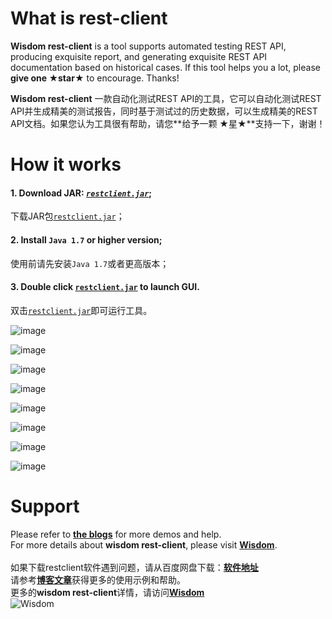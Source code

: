 # What is rest-client
**Wisdom rest-client** is a tool supports automated testing REST API, producing exquisite report, and generating exquisite REST API documentation based on historical cases. If this tool helps you a lot, please **give one ★star★** to encourage. Thanks!

**Wisdom rest-client** 一款自动化测试REST API的工具，它可以自动化测试REST API并生成精美的测试报告，同时基于测试过的历史数据，可以生成精美的REST API文档。如果您认为工具很有帮助，请您**给予一颗 ★星★**支持一下，谢谢！

# How it works
#### 1. Download JAR: [*`restclient.jar`*](https://github.com/Wisdom-Projects/rest-client/blob/master/tools);
   下载JAR包[`restclient.jar`](https://github.com/Wisdom-Projects/rest-client/blob/master/tools)；

#### 2. Install `Java 1.7` or higher version;
   使用前请先安装`Java 1.7`或者更高版本；

#### 3. Double click [`restclient.jar`](https://github.com/Wisdom-Projects/rest-client/blob/master/tools) to launch GUI.
   双击[`restclient.jar`](https://github.com/Wisdom-Projects/rest-client/blob/master/tools)即可运行工具。

![image](http://blog.wdom.net/upload/2018/12/5am0qalk2egv9o7f6bsiglck34.png)

![image](http://blog.wdom.net/upload/2018/12/o3g9ecc474hhepvtec3e81hp36.png)

![image](http://blog.wdom.net/upload/2018/12/6brouneb90gkfomk7l94pn1bk9.png)

![image](http://blog.wdom.net/upload/2018/12/3318v8o0dqhfrrj6p0ahtrdsvp.png)

![image](http://blog.wdom.net/upload/2018/12/7off78b5naiuep54qr9s4jvfh7.png)

![image](http://blog.wdom.net/upload/2018/12/sq7mku6a0uhvrqk2gecvcvcsgf.png)

![image](http://blog.wdom.net/upload/2018/12/10qf6lnph6jcpri7tfuvdmhvs3.png)

![image](http://blog.wdom.net/upload/2018/12/o07em8jbr6g6oqrtahs9f8f2ru.png)

# Support
Please refer to [**the blogs**](http://blog.wdom.net/tag/RESTClient) for more demos and help.<br/>
For more details about **wisdom rest-client**, please visit [**Wisdom**](http://www.wdom.net).<br/><br/>
如果下载restclient软件遇到问题，请从百度网盘下载：[**软件地址**](https://pan.baidu.com/s/1kId-X-s7nl4MQCK2Z6VHSQ) <br/>
请参考[**博客文章**](http://blog.wdom.net/tag/RESTClient)获得更多的使用示例和帮助。<br/>
更多的**wisdom rest-client**详情，请访问[**Wisdom**](http://www.wdom.net) <br/>
![Wisdom](http://blog.wdom.net/upload/2019/09/6pb9liclg4jbercad2d4hhnj3j.gif)
